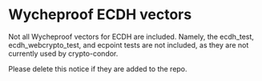 # Wycheproof ECDH vectors

Not all Wycheproof vectors for ECDH are included. Namely, the ecdh_test,
ecdh_webcrypto_test, and ecpoint tests are not included, as they are not
currently used by crypto-condor.

Please delete this notice if they are added to the repo.
